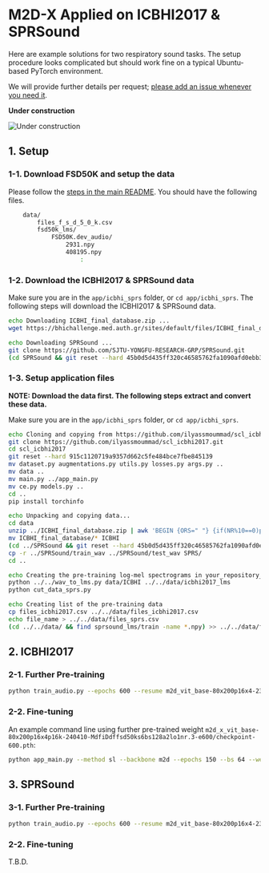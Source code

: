 # M2D-X Applied on ICBHI2017 & SPRSound

Here are example solutions for two respiratory sound tasks.
The setup procedure looks complicated but should work fine on a typical Ubuntu-based PyTorch environment.

We will provide further details per request; [please add an issue whenever you need it](https://github.com/nttcslab/m2d/issues).

**Under construction**

![Under construction](https://upload.wikimedia.org/wikipedia/commons/d/d9/Under_construction_animated.gif)

## 1. Setup

### 1-1. Download FSD50K and setup the data

Please follow the [steps in the main README](../../README.md#3-1-preparing-pre-training-data-samples).
You should have the following files.

```sh
    data/
        files_f_s_d_5_0_k.csv
        fsd50k_lms/
            FSD50K.dev_audio/
                2931.npy
                408195.npy
                    :
```

### 1-2. Download the ICBHI2017 & SPRSound data

Make sure you are in the `app/icbhi_sprs` folder, or `cd app/icbhi_sprs`.
The following steps will download the ICBHI2017 & SPRSound data.

```sh
echo Downloading ICBHI_final_database.zip ...
wget https://bhichallenge.med.auth.gr/sites/default/files/ICBHI_final_database/ICBHI_final_database.zip --no-check-certificate

echo Downloading SPRSound ...
git clone https://github.com/SJTU-YONGFU-RESEARCH-GRP/SPRSound.git
(cd SPRSound && git reset --hard 45b0d5d435ff320c46585762fa1090afd0ebb318)
```

### 1-3. Setup application files

**NOTE: Download the data first. The following steps extract and convert these data.**

Make sure you are in the `app/icbhi_sprs` folder, or `cd app/icbhi_sprs`.

```sh
echo Cloning and copying from https://github.com/ilyassmoummad/scl_icbhi2017.git ...
git clone https://github.com/ilyassmoummad/scl_icbhi2017.git
cd scl_icbhi2017
git reset --hard 915c1120719a9357d662c5fe484bce7fbe845139
mv dataset.py augmentations.py utils.py losses.py args.py ..
mv data ..
mv main.py ../app_main.py
mv ce.py models.py ..
cd ..
pip install torchinfo

echo Unpacking and copying data...
cd data
unzip ../ICBHI_final_database.zip | awk 'BEGIN {ORS=" "} {if(NR%10==0)print "."}'
mv ICBHI_final_database/* ICBHI
(cd ../SPRSound && git reset --hard 45b0d5d435ff320c46585762fa1090afd0ebb318)
cp -r ../SPRSound/train_wav ../SPRSound/test_wav SPRS/
cd ..

echo Creating the pre-training log-mel spectrograms in your_repository_root/data ...
python ../../wav_to_lms.py data/ICBHI ../../data/icbhi2017_lms
python cut_data_sprs.py

echo Creating list of the pre-training data
cp files_icbhi2017.csv ../../data/files_icbhi2017.csv
echo file_name > ../../data/files_sprs.csv
(cd ../../data/ && find sprsound_lms/train -name *.npy) >> ../../data/files_sprs.csv
```

## 2. ICBHI2017

### 2-1. Further Pre-training

```sh
python train_audio.py --epochs 600 --resume m2d_vit_base-80x200p16x4-230529/checkpoint-300.pth --model m2d_x_vit_base --input_size 80x200 --patch_size 16x4 --batch_size 64 --accum_iter 2 --csv_main data/files_icbhi2017.csv --csv_bg_noise data/files_f_s_d_5_0_k.csv --noise_ratio 0.3 --save_freq 100 --eval_after 600 --seed 6 --teacher m2d_vit_base-80x200p16x4-230529/checkpoint-300.pth --blr 3e-4 --loss_off 1.
```

### 2-2. Fine-tuning

An example command line using further pre-trained weight `m2d_x_vit_base-80x200p16x4p16k-240410-MdfiDdffsd50ks6bs128a2lo1nr.3-e600/checkpoint-600.pth`:

```sh
python app_main.py --method sl --backbone m2d --epochs 150 --bs 64 --weightspath m2d_x_vit_base-80x200p16x4p16k-240410-MdfiDdffsd50ks6bs128a2lo1nr.3-e600/checkpoint-600.pth --lr 5e-5 --freeze_embed --split_iter 4
```

## 3. SPRSound

### 3-1. Further Pre-training

```sh
python train_audio.py --epochs 600 --resume m2d_vit_base-80x200p16x4-230529/checkpoint-300.pth --model m2d_x_vit_base --input_size 80x200 --patch_size 16x4 --batch_size 64 --accum_iter 2 --csv_main data/files_sprs.csv --csv_bg_noise data/files_f_s_d_5_0_k.csv --noise_ratio 0.01 --save_freq 100 --eval_after 600 --seed 6 --teacher m2d_vit_base-80x200p16x4-230529/checkpoint-300.pth --blr 3e-4 --loss_off 1.
```

### 2-2. Fine-tuning

T.B.D.